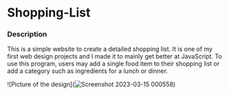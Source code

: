 # Shopping-List
### Description
This is a simple website to create a detailed shopping list. It is one of my first web design projects and I made it to mainly get better at JavaScript. To use this program, users may add a single food item to their shopping list or add a category such as ingredients for a lunch or dinner.

![Picture of the design](![Screenshot 2023-03-15 000558](https://user-images.githubusercontent.com/71854770/225204425-12ef8771-dbb8-48b3-b31a-fe7a407ce14a.png))
